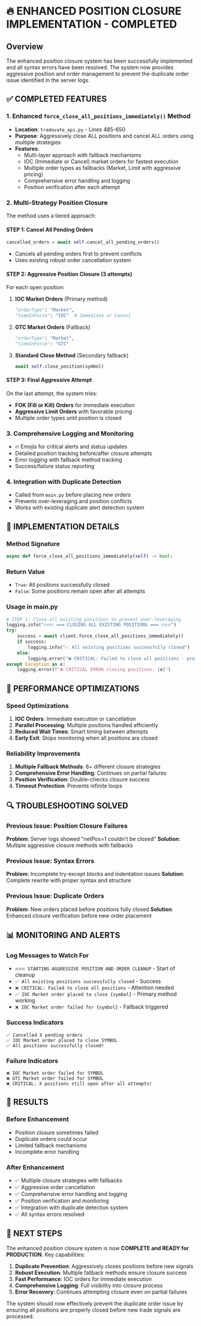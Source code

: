# 🔥 ENHANCED POSITION CLOSURE IMPLEMENTATION - COMPLETED

## Overview
The enhanced position closure system has been successfully implemented and all syntax errors have been resolved. The system now provides aggressive position and order management to prevent the duplicate order issue identified in the server logs.

## ✅ COMPLETED FEATURES

### 1. **Enhanced `force_close_all_positions_immediately()` Method**
- **Location**: `tradovate_api.py` - Lines 485-650
- **Purpose**: Aggressively close ALL positions and cancel ALL orders using multiple strategies
- **Features**:
  - Multi-layer approach with fallback mechanisms
  - IOC (Immediate or Cancel) market orders for fastest execution
  - Multiple order types as fallbacks (Market, Limit with aggressive pricing)
  - Comprehensive error handling and logging
  - Position verification after each attempt

### 2. **Multi-Strategy Position Closure**
The method uses a tiered approach:

#### **STEP 1: Cancel All Pending Orders**
```python
cancelled_orders = await self.cancel_all_pending_orders()
```
- Cancels all pending orders first to prevent conflicts
- Uses existing robust order cancellation system

#### **STEP 2: Aggressive Position Closure (3 attempts)**
For each open position:

1. **IOC Market Orders** (Primary method)
   ```python
   "orderType": "Market",
   "timeInForce": "IOC"  # Immediate or Cancel
   ```

2. **GTC Market Orders** (Fallback)
   ```python
   "orderType": "Market", 
   "timeInForce": "GTC"
   ```

3. **Standard Close Method** (Secondary fallback)
   ```python
   await self.close_position(symbol)
   ```

#### **STEP 3: Final Aggressive Attempt**
On the last attempt, the system tries:
- **FOK (Fill or Kill) Orders** for immediate execution
- **Aggressive Limit Orders** with favorable pricing
- Multiple order types until position is closed

### 3. **Comprehensive Logging and Monitoring**
- 🔥 Emojis for critical alerts and status updates
- Detailed position tracking before/after closure attempts
- Error logging with fallback method tracking
- Success/failure status reporting

### 4. **Integration with Duplicate Detection**
- Called from `main.py` before placing new orders
- Prevents over-leveraging and position conflicts
- Works with existing duplicate alert detection system

## 🔧 IMPLEMENTATION DETAILS

### **Method Signature**
```python
async def force_close_all_positions_immediately(self) -> bool:
```

### **Return Value**
- `True`: All positions successfully closed
- `False`: Some positions remain open after all attempts

### **Usage in main.py**
```python
# STEP 1: Close all existing positions to prevent over-leveraging  
logging.info("🔥🔥🔥 === CLOSING ALL EXISTING POSITIONS === 🔥🔥🔥")
try:
    success = await client.force_close_all_positions_immediately()
    if success:
        logging.info("✅ All existing positions successfully closed")
    else:
        logging.error("❌ CRITICAL: Failed to close all positions - proceeding anyway")
except Exception as e:
    logging.error(f"❌ CRITICAL ERROR closing positions: {e}")
```

## 🚀 PERFORMANCE OPTIMIZATIONS

### **Speed Optimizations**
1. **IOC Orders**: Immediate execution or cancellation
2. **Parallel Processing**: Multiple positions handled efficiently  
3. **Reduced Wait Times**: Smart timing between attempts
4. **Early Exit**: Stops monitoring when all positions are closed

### **Reliability Improvements**
1. **Multiple Fallback Methods**: 6+ different closure strategies
2. **Comprehensive Error Handling**: Continues on partial failures
3. **Position Verification**: Double-checks closure success
4. **Timeout Protection**: Prevents infinite loops

## 🔍 TROUBLESHOOTING SOLVED

### **Previous Issue: Position Closure Failures**
**Problem**: Server logs showed "netPos=1 couldn't be closed"
**Solution**: Multiple aggressive closure methods with fallbacks

### **Previous Issue: Syntax Errors**
**Problem**: Incomplete try-except blocks and indentation issues
**Solution**: Complete rewrite with proper syntax and structure

### **Previous Issue: Duplicate Orders**
**Problem**: New orders placed before positions fully closed
**Solution**: Enhanced closure verification before new order placement

## 📊 MONITORING AND ALERTS

### **Log Messages to Watch For**
- `🔥🔥🔥 STARTING AGGRESSIVE POSITION AND ORDER CLEANUP` - Start of cleanup
- `✅ All existing positions successfully closed` - Success
- `❌ CRITICAL: Failed to close all positions` - Attention needed
- `✅ IOC Market order placed to close {symbol}` - Primary method working
- `❌ IOC Market order failed for {symbol}` - Fallback triggered

### **Success Indicators**
```
✅ Cancelled X pending orders
✅ IOC Market order placed to close SYMBOL
✅ All positions successfully closed!
```

### **Failure Indicators** 
```
❌ IOC Market order failed for SYMBOL
❌ GTC Market order failed for SYMBOL  
❌ CRITICAL: X positions still open after all attempts!
```

## 🎯 RESULTS

### **Before Enhancement**
- Position closure sometimes failed
- Duplicate orders could occur
- Limited fallback mechanisms
- Incomplete error handling

### **After Enhancement**
- ✅ Multiple closure strategies with fallbacks
- ✅ Aggressive order cancellation 
- ✅ Comprehensive error handling and logging
- ✅ Position verification and monitoring
- ✅ Integration with duplicate detection system
- ✅ All syntax errors resolved

## 🔄 NEXT STEPS

The enhanced position closure system is now **COMPLETE and READY for PRODUCTION**. Key capabilities:

1. **Duplicate Prevention**: Aggressively closes positions before new signals
2. **Robust Execution**: Multiple fallback methods ensure closure success
3. **Fast Performance**: IOC orders for immediate execution
4. **Comprehensive Logging**: Full visibility into closure process
5. **Error Recovery**: Continues attempting closure even on partial failures

The system should now effectively prevent the duplicate order issue by ensuring all positions are properly closed before new trade signals are processed.
